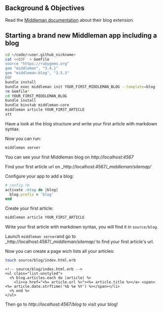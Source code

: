 ## Background & Objectives

Read the [Middleman documentation](https://middlemanapp.com/basics/blogging/) about their blog extension.

## Starting a brand new Middleman app including a blog

```bash
cd ~/code/<user.github_nickname>
cat <<EOF  > Gemfile
source "https://rubygems.org"
gem "middleman", "3.4.1"
gem "middleman-blog", "3.5.3"
EOF
bundle install
bundle exec middleman init YOUR_FIRST_MIDDLEMAN_BLOG --template=blog
rm Gemfile*
cd YOUR_FIRST_MIDDLEMAN_BLOG
bundle install
bundle binstub middleman-core
middleman article YOUR_FIRST_ARTICLE
stt
```

Have a look at the blog structure and write your first article with markdown syntax.

Now you can run:

```bash
middleman server
```

You can see your first Middleman blog on _http://localhost:4567_

Find your first article url on _http://localhost:4567/__middleman/sitemap/_

Configure your app to add a blog:

```ruby
# config.rb
activate :blog do |blog|
  blog.prefix = 'blog'
end
```

Create your first article:

```bash
middleman article YOUR_FIRST_ARTICLE
```

Write your first article with markdown syntax, you will find it in `source/blog`.

Launch `middleman server`and go to _http://localhost:4567/__middleman/sitemap/_ to find your first article's url.

Now you can create a page wich lists all your articles:

```bash
touch source/blog/index.html.erb
```

```erb
<!-- source/blog/index.html.erb -->
<ul class="list-unstyled">
  <% blog.articles.each do |article| %>
    <li><a href="<%= article.url %>"><%= article.title %></a> <span><%= article.date.strftime('%b %e %Y') %></span></li>
  <% end %>
</ul>
```

Then go to _http://localhost:4567/blog_ to visit your blog!

